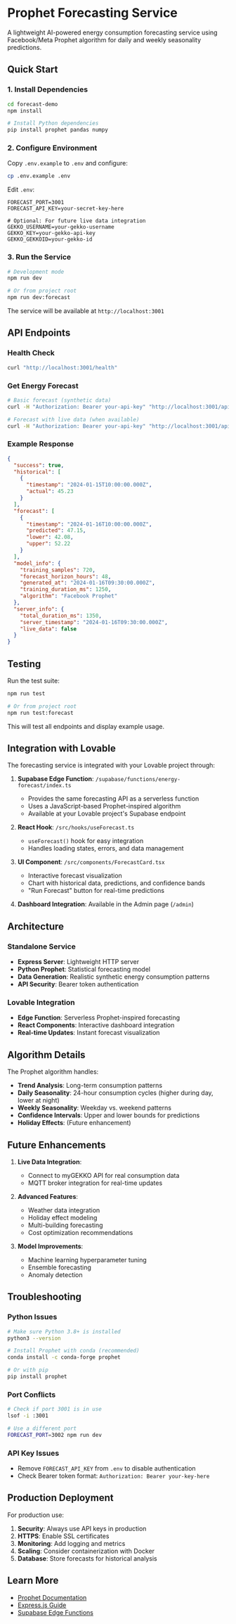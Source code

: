 # Prophet Forecasting Service

A lightweight AI-powered energy consumption forecasting service using Facebook/Meta Prophet algorithm for daily and weekly seasonality predictions.

## Quick Start

### 1. Install Dependencies

```bash
cd forecast-demo
npm install

# Install Python dependencies
pip install prophet pandas numpy
```

### 2. Configure Environment

Copy `.env.example` to `.env` and configure:

```bash
cp .env.example .env
```

Edit `.env`:
```
FORECAST_PORT=3001
FORECAST_API_KEY=your-secret-key-here

# Optional: For future live data integration
GEKKO_USERNAME=your-gekko-username
GEKKO_KEY=your-gekko-api-key
GEKKO_GEKKOID=your-gekko-id
```

### 3. Run the Service

```bash
# Development mode
npm run dev

# Or from project root
npm run dev:forecast
```

The service will be available at `http://localhost:3001`

## API Endpoints

### Health Check
```bash
curl "http://localhost:3001/health"
```

### Get Energy Forecast
```bash
# Basic forecast (synthetic data)
curl -H "Authorization: Bearer your-api-key" "http://localhost:3001/api/forecast"

# Forecast with live data (when available)
curl -H "Authorization: Bearer your-api-key" "http://localhost:3001/api/forecast?live=true"
```

### Example Response

```json
{
  "success": true,
  "historical": [
    {
      "timestamp": "2024-01-15T10:00:00.000Z",
      "actual": 45.23
    }
  ],
  "forecast": [
    {
      "timestamp": "2024-01-16T10:00:00.000Z",
      "predicted": 47.15,
      "lower": 42.08,
      "upper": 52.22
    }
  ],
  "model_info": {
    "training_samples": 720,
    "forecast_horizon_hours": 48,
    "generated_at": "2024-01-16T09:30:00.000Z",
    "training_duration_ms": 1250,
    "algorithm": "Facebook Prophet"
  },
  "server_info": {
    "total_duration_ms": 1350,
    "server_timestamp": "2024-01-16T09:30:00.000Z",
    "live_data": false
  }
}
```

## Testing

Run the test suite:

```bash
npm run test

# Or from project root
npm run test:forecast
```

This will test all endpoints and display example usage.

## Integration with Lovable

The forecasting service is integrated with your Lovable project through:

1. **Supabase Edge Function**: `/supabase/functions/energy-forecast/index.ts`
   - Provides the same forecasting API as a serverless function
   - Uses a JavaScript-based Prophet-inspired algorithm
   - Available at your Lovable project's Supabase endpoint

2. **React Hook**: `/src/hooks/useForecast.ts`
   - `useForecast()` hook for easy integration
   - Handles loading states, errors, and data management

3. **UI Component**: `/src/components/ForecastCard.tsx`
   - Interactive forecast visualization
   - Chart with historical data, predictions, and confidence bands
   - "Run Forecast" button for real-time predictions

4. **Dashboard Integration**: Available in the Admin page (`/admin`)

## Architecture

### Standalone Service
- **Express Server**: Lightweight HTTP server
- **Python Prophet**: Statistical forecasting model
- **Data Generation**: Realistic synthetic energy consumption patterns
- **API Security**: Bearer token authentication

### Lovable Integration  
- **Edge Function**: Serverless Prophet-inspired forecasting
- **React Components**: Interactive dashboard integration
- **Real-time Updates**: Instant forecast visualization

## Algorithm Details

The Prophet algorithm handles:
- **Trend Analysis**: Long-term consumption patterns
- **Daily Seasonality**: 24-hour consumption cycles (higher during day, lower at night)
- **Weekly Seasonality**: Weekday vs. weekend patterns
- **Confidence Intervals**: Upper and lower bounds for predictions
- **Holiday Effects**: (Future enhancement)

## Future Enhancements

1. **Live Data Integration**:
   - Connect to myGEKKO API for real consumption data
   - MQTT broker integration for real-time updates

2. **Advanced Features**:
   - Weather data integration
   - Holiday effect modeling
   - Multi-building forecasting
   - Cost optimization recommendations

3. **Model Improvements**:
   - Machine learning hyperparameter tuning
   - Ensemble forecasting
   - Anomaly detection

## Troubleshooting

### Python Issues
```bash
# Make sure Python 3.8+ is installed
python3 --version

# Install Prophet with conda (recommended)
conda install -c conda-forge prophet

# Or with pip
pip install prophet
```

### Port Conflicts
```bash
# Check if port 3001 is in use
lsof -i :3001

# Use a different port
FORECAST_PORT=3002 npm run dev
```

### API Key Issues
- Remove `FORECAST_API_KEY` from `.env` to disable authentication
- Check Bearer token format: `Authorization: Bearer your-key-here`

## Production Deployment

For production use:

1. **Security**: Always use API keys in production
2. **HTTPS**: Enable SSL certificates
3. **Monitoring**: Add logging and metrics
4. **Scaling**: Consider containerization with Docker
5. **Database**: Store forecasts for historical analysis

## Learn More

- [Prophet Documentation](https://facebook.github.io/prophet/)
- [Express.js Guide](https://expressjs.com/)
- [Supabase Edge Functions](https://supabase.com/docs/guides/functions)